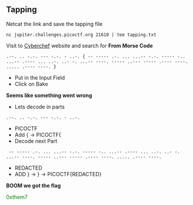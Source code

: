 ## Tapping

Netcat the link and save the tapping file
```
nc jupiter.challenges.picoctf.org 21610 | tee tapping.txt
```
Visit to <a href="https://gchq.github.io/CyberChef/" target="_blank">Cyberchef</a> website and search for **From Morse Code**
```
.--. .. -.-. --- -.-. - ..-. { -- ----- .-. ... ...-- -.-. ----- -.. ...-- .---- ... ..-. ..- -. ...-- ----. ----- ..--- ----- .---- ----. ..... .---- ----. }
```

* Put in the Input Field
* Click on Bake

**Seems like something went wrong**

* Lets decode in parts
```
.--. .. -.-. --- -.-. - ..-.
```
* PICOCTF 
* Add { -> PICOCTF{
* Decode next Part 
```
 -- ----- .-. ... ...-- -.-. ----- -.. ...-- .---- ... ..-. ..- -. ...-- ----. ----- ..--- ----- .---- ----. ..... .---- ----.
```
* REDACTED
* ADD } -> } -> PICOCTF{REDACTED}

**BOOM we got the flag**
<p style="color : green">0xthem7</code>

